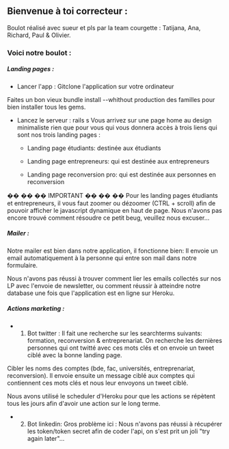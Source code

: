 ## Bienvenue à toi correcteur :
Boulot réalisé avec sueur et pls par la team courgette  : Tatijana, Ana, Richard, Paul & Olivier.


### Voici notre boulot :

##### Landing pages :

- Lancer l'app :
Gitclone l'application sur votre ordinateur

Faites un bon vieux bundle install --whithout production des familles pour bien installer tous les gems.

- Lancez le serveur : rails s
Vous arrivez sur une page home au design minimaliste rien que pour vous qui vous donnera accès à trois liens qui sont nos trois landing pages :

	- Landing page étudiants: destinée aux étudiants

	- Landing page entrepreneurs: qui est destinée aux entrepreneurs

	- Landing page reconversion pro: qui est destinée aux personnes en reconversion

�� �� �� IMPORTANT �� �� ��
Pour les landing pages étudiants et entrepreneurs, il vous faut zoomer ou dézoomer (CTRL + scroll) afin de pouvoir afficher le javascript dynamique en haut de page. Nous n'avons pas encore trouvé comment résoudre ce petit beug, veuillez nous excuser...

##### Mailer :

Notre mailer est bien dans notre application, il fonctionne bien: Il envoie un email automatiquement à la personne qui entre son mail dans notre formulaire.

Nous n'avons pas réussi à trouver comment lier les emails collectés sur nos LP avec l'envoie de newsletter, ou comment réussir à atteindre notre database une fois que l'application est en ligne sur Heroku.

##### Actions marketing :

- 1. Bot twitter : Il fait une recherche sur les searchterms suivants: formation, reconversion & entreprenariat. On recherche les dernières personnes qui ont twitté avec ces mots clés et on envoie un tweet ciblé avec la bonne landing page.

Cibler les noms des comptes (bde, fac, universités, entreprenariat, reconversion). Il envoie ensuite un message ciblé aux comptes qui contiennent ces mots clés et nous leur envoyons un tweet ciblé.

Nous avons utilisé le scheduler d'Heroku pour que les actions se répètent tous les jours afin d'avoir une action sur le long terme.

- 2. Bot linkedin: Gros problème ici : Nous n'avons pas réussi à récupérer les token/token secret afin de coder l'api, on s'est prit un joli "try again later"... 
